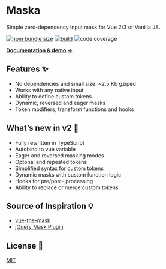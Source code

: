 # Maska

Simple zero-dependency input mask for Vue 2/3 or Vanilla JS.

[![npm bundle size](https://img.shields.io/bundlephobia/minzip/maska)](https://bundlephobia.com/package/maska)
[![build](https://github.com/beholdr/pos/actions/workflows/build.yml/badge.svg)](https://github.com/beholdr/pos/actions/workflows/build.yml)
![code coverage](https://img.shields.io/endpoint?url=https://gist.githubusercontent.com/beholdr/7f2a04de5e494f9a3820832520ee2562/raw/badge.json)

**[Documentation & demo →](https://beholdr.github.io/maska/)**

## Features ✨

- No dependencies and small size: ~2.5 Kb gziped
- Works with any native input
- Ability to define custom tokens
- Dynamic, reversed and eager masks
- Token modifiers, transform functions and hooks

## What’s new in v2 🎉

- Fully rewritten in TypeScript
- Autobind to vue variable
- Eager and reversed masking modes
- Optonal and repeated tokens
- Simplified syntax for custom tokens
- Dynamic masks with custom function logic
- Hooks for pre/post- processing
- Ability to replace or merge custom tokens

## Source of Inspiration 💡

- [vue-the-mask](https://vuejs-tips.github.io/vue-the-mask/)
- [jQuery Mask Plugin](http://igorescobar.github.io/jQuery-Mask-Plugin/)

## License 📄

[MIT](LICENSE.txt)
